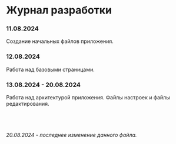 # Журнал разработки

### 11.08.2024

Создание начальных файлов приложения.

### 12.08.2024

Работа над базовыми страницами.

### 13.08.2024 - 20.08.2024

Работа над архитектурой приложения. Файлы настроек и файлы редактирования.




<br><br>

###### 20.08.2024 - последнее изменение данного файла.